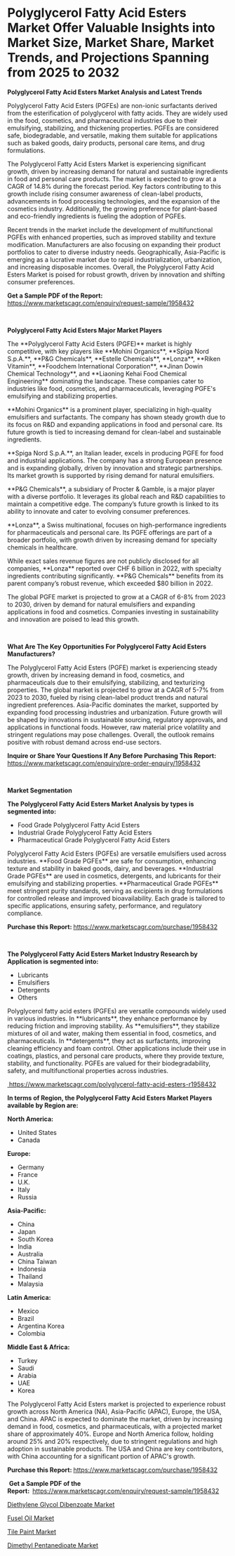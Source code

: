 <p><h1>Polyglycerol Fatty Acid Esters Market Offer Valuable Insights into Market Size, Market Share, Market Trends, and Projections Spanning from 2025 to 2032</h1></p><p><strong>Polyglycerol Fatty Acid Esters Market Analysis and Latest Trends</strong></p>
<p><p>Polyglycerol Fatty Acid Esters (PGFEs) are non-ionic surfactants derived from the esterification of polyglycerol with fatty acids. They are widely used in the food, cosmetics, and pharmaceutical industries due to their emulsifying, stabilizing, and thickening properties. PGFEs are considered safe, biodegradable, and versatile, making them suitable for applications such as baked goods, dairy products, personal care items, and drug formulations.</p><p>The Polyglycerol Fatty Acid Esters Market is experiencing significant growth, driven by increasing demand for natural and sustainable ingredients in food and personal care products. The market is expected to grow at a CAGR of 14.8% during the forecast period. Key factors contributing to this growth include rising consumer awareness of clean-label products, advancements in food processing technologies, and the expansion of the cosmetics industry. Additionally, the growing preference for plant-based and eco-friendly ingredients is fueling the adoption of PGFEs.</p><p>Recent trends in the market include the development of multifunctional PGFEs with enhanced properties, such as improved stability and texture modification. Manufacturers are also focusing on expanding their product portfolios to cater to diverse industry needs. Geographically, Asia-Pacific is emerging as a lucrative market due to rapid industrialization, urbanization, and increasing disposable incomes. Overall, the Polyglycerol Fatty Acid Esters Market is poised for robust growth, driven by innovation and shifting consumer preferences.</p></p>
<p><strong>Get a Sample PDF of the Report:&nbsp;</strong> <a href="https://www.marketscagr.com/enquiry/request-sample/1958432?utm_campaign=2115&utm_medium=2&utm_source=Github&utm_content=ia&utm_term=27012025&utm_id=polyglycerol-fatty-acid-esters">https://www.marketscagr.com/enquiry/request-sample/1958432</a></p>
<p>&nbsp;</p>
<p><strong>Polyglycerol Fatty Acid Esters Major Market Players</strong></p>
<p><p>The **Polyglycerol Fatty Acid Esters (PGFE)** market is highly competitive, with key players like **Mohini Organics**, **Spiga Nord S.p.A.**, **P&G Chemicals**, **Estelle Chemicals**, **Lonza**, **Riken Vitamin**, **Foodchem International Corporation**, **Jinan Dowin Chemical Technology**, and **Liaoning Kehai Food Chemical Engineering** dominating the landscape. These companies cater to industries like food, cosmetics, and pharmaceuticals, leveraging PGFE's emulsifying and stabilizing properties.</p><p>**Mohini Organics** is a prominent player, specializing in high-quality emulsifiers and surfactants. The company has shown steady growth due to its focus on R&D and expanding applications in food and personal care. Its future growth is tied to increasing demand for clean-label and sustainable ingredients.</p><p>**Spiga Nord S.p.A.**, an Italian leader, excels in producing PGFE for food and industrial applications. The company has a strong European presence and is expanding globally, driven by innovation and strategic partnerships. Its market growth is supported by rising demand for natural emulsifiers.</p><p>**P&G Chemicals**, a subsidiary of Procter & Gamble, is a major player with a diverse portfolio. It leverages its global reach and R&D capabilities to maintain a competitive edge. The company’s future growth is linked to its ability to innovate and cater to evolving consumer preferences.</p><p>**Lonza**, a Swiss multinational, focuses on high-performance ingredients for pharmaceuticals and personal care. Its PGFE offerings are part of a broader portfolio, with growth driven by increasing demand for specialty chemicals in healthcare.</p><p>While exact sales revenue figures are not publicly disclosed for all companies, **Lonza** reported over CHF 6 billion in 2022, with specialty ingredients contributing significantly. **P&G Chemicals** benefits from its parent company’s robust revenue, which exceeded $80 billion in 2022.</p><p>The global PGFE market is projected to grow at a CAGR of 6-8% from 2023 to 2030, driven by demand for natural emulsifiers and expanding applications in food and cosmetics. Companies investing in sustainability and innovation are poised to lead this growth.</p></p>
<p>&nbsp;</p>
<p><strong>What Are The Key Opportunities For Polyglycerol Fatty Acid Esters Manufacturers?</strong></p>
<p><p>The Polyglycerol Fatty Acid Esters (PGFE) market is experiencing steady growth, driven by increasing demand in food, cosmetics, and pharmaceuticals due to their emulsifying, stabilizing, and texturizing properties. The global market is projected to grow at a CAGR of 5-7% from 2023 to 2030, fueled by rising clean-label product trends and natural ingredient preferences. Asia-Pacific dominates the market, supported by expanding food processing industries and urbanization. Future growth will be shaped by innovations in sustainable sourcing, regulatory approvals, and applications in functional foods. However, raw material price volatility and stringent regulations may pose challenges. Overall, the outlook remains positive with robust demand across end-use sectors.</p></p>
<p><strong>Inquire or Share Your Questions If Any Before Purchasing This Report:</strong> <a href="https://www.marketscagr.com/enquiry/pre-order-enquiry/1958432?utm_campaign=2115&utm_medium=2&utm_source=Github&utm_content=ia&utm_term=27012025&utm_id=polyglycerol-fatty-acid-esters">https://www.marketscagr.com/enquiry/pre-order-enquiry/1958432</a></p>
<p>&nbsp;</p>
<p><strong>Market Segmentation</strong></p>
<p><strong>The Polyglycerol Fatty Acid Esters Market Analysis by types is segmented into:</strong></p>
<p><ul><li>Food Grade Polyglycerol Fatty Acid Esters</li><li>Industrial Grade Polyglycerol Fatty Acid Esters</li><li>Pharmaceutical Grade Polyglycerol Fatty Acid Esters</li></ul></p>
<p><p>Polyglycerol Fatty Acid Esters (PGFEs) are versatile emulsifiers used across industries. **Food Grade PGFEs** are safe for consumption, enhancing texture and stability in baked goods, dairy, and beverages. **Industrial Grade PGFEs** are used in cosmetics, detergents, and lubricants for their emulsifying and stabilizing properties. **Pharmaceutical Grade PGFEs** meet stringent purity standards, serving as excipients in drug formulations for controlled release and improved bioavailability. Each grade is tailored to specific applications, ensuring safety, performance, and regulatory compliance.</p></p>
<p><strong>Purchase this Report:&nbsp;</strong><a href="https://www.marketscagr.com/purchase/1958432?utm_campaign=2115&utm_medium=2&utm_source=Github&utm_content=ia&utm_term=27012025&utm_id=polyglycerol-fatty-acid-esters">https://www.marketscagr.com/purchase/1958432</a></p>
<p>&nbsp;</p>
<p><strong>The Polyglycerol Fatty Acid Esters Market Industry Research by Application is segmented into:</strong></p>
<p><ul><li>Lubricants</li><li>Emulsifiers</li><li>Detergents</li><li>Others</li></ul></p>
<p><p>Polyglycerol fatty acid esters (PGFEs) are versatile compounds widely used in various industries. In **lubricants**, they enhance performance by reducing friction and improving stability. As **emulsifiers**, they stabilize mixtures of oil and water, making them essential in food, cosmetics, and pharmaceuticals. In **detergents**, they act as surfactants, improving cleaning efficiency and foam control. Other applications include their use in coatings, plastics, and personal care products, where they provide texture, stability, and functionality. PGFEs are valued for their biodegradability, safety, and multifunctional properties across industries.</p></p>
<p><a href="https://www.marketscagr.com/polyglycerol-fatty-acid-esters-r1958432?utm_campaign=2115&utm_medium=2&utm_source=Github&utm_content=ia&utm_term=27012025&utm_id=polyglycerol-fatty-acid-esters">&nbsp;https://www.marketscagr.com/polyglycerol-fatty-acid-esters-r1958432</a></p>
<p><strong>In terms of Region, the Polyglycerol Fatty Acid Esters Market Players available by Region are:</strong></p>
<p>
    <p> <strong> North America: </strong>
        <ul>
            <li>United States</li>
            <li>Canada</li>
        </ul>
        </p> 
    <p> <strong> Europe: </strong>
        <ul>
            <li>Germany</li>
            <li>France</li>
            <li>U.K.</li>
            <li>Italy</li>
            <li>Russia</li>
        </ul>
        </p> 
    <p> <strong> Asia-Pacific: </strong>
        <ul>
            <li>China</li>
            <li>Japan</li>
            <li>South Korea</li>
            <li>India</li>
            <li>Australia</li>
            <li>China Taiwan</li>
            <li>Indonesia</li>
            <li>Thailand</li>
            <li>Malaysia</li>
        </ul>
        </p> 
    <p> <strong> Latin America: </strong>
        <ul>
            <li>Mexico</li>
            <li>Brazil</li>
            <li>Argentina Korea</li>
            <li>Colombia</li>
        </ul>
        </p> 
    <p> <strong> Middle East & Africa: </strong>
        <ul>
            <li>Turkey</li>
            <li>Saudi</li>
            <li>Arabia</li>
            <li>UAE</li>
            <li>Korea</li>
        </ul>
    </p>
    </p>
<p><p>The Polyglycerol Fatty Acid Esters market is projected to experience robust growth across North America (NA), Asia-Pacific (APAC), Europe, the USA, and China. APAC is expected to dominate the market, driven by increasing demand in food, cosmetics, and pharmaceuticals, with a projected market share of approximately 40%. Europe and North America follow, holding around 25% and 20% respectively, due to stringent regulations and high adoption in sustainable products. The USA and China are key contributors, with China accounting for a significant portion of APAC's growth.</p></p>
<p><strong>Purchase this Report: </strong><a href="https://www.marketscagr.com/purchase/1958432?utm_campaign=2115&utm_medium=2&utm_source=Github&utm_content=ia&utm_term=27012025&utm_id=polyglycerol-fatty-acid-esters">https://www.marketscagr.com/purchase/1958432</a></p>
<p>&nbsp;<strong>Get a Sample PDF of the Report:&nbsp;&nbsp;</strong><a href="https://www.marketscagr.com/enquiry/request-sample/1958432?utm_campaign=2115&utm_medium=2&utm_source=Github&utm_content=ia&utm_term=27012025&utm_id=polyglycerol-fatty-acid-esters">https://www.marketscagr.com/enquiry/request-sample/1958432</a></p>
<p><strong></strong></p>
<p><p><a href="https://github.com/phumlaaijem/Market-Research-Report-List-1/blob/main/diethylene-glycol-dibenzoate-market.md?utm_campaign=2115&utm_medium=2&utm_source=Github&utm_content=ia&utm_term=27012025&utm_id=polyglycerol-fatty-acid-esters">Diethylene Glycol Dibenzoate Market</a></p><p><a href="https://github.com/texterfredia780/Market-Research-Report-List-1/blob/main/fusel-oil-market.md?utm_campaign=2115&utm_medium=2&utm_source=Github&utm_content=ia&utm_term=27012025&utm_id=polyglycerol-fatty-acid-esters">Fusel Oil Market</a></p><p><a href="https://github.com/jaquelynhasenaue8/Market-Research-Report-List-1/blob/main/tile-paint-market.md?utm_campaign=2115&utm_medium=2&utm_source=Github&utm_content=ia&utm_term=27012025&utm_id=polyglycerol-fatty-acid-esters">Tile Paint Market</a></p><p><a href="https://github.com/xanaanenkaly/Market-Research-Report-List-1/blob/main/dimethyl-pentanedioate-market.md?utm_campaign=2115&utm_medium=2&utm_source=Github&utm_content=ia&utm_term=27012025&utm_id=polyglycerol-fatty-acid-esters">Dimethyl Pentanedioate Market</a></p></p>